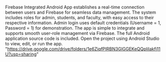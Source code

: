 Firebase Integrated Android App establishes a real-time connection between users and Firebase for seamless data management. The system includes roles for admin, students, and faculty, with easy access to their respective information. Admin login uses default credentials (Username = 1, Password = 1) for demonstration. The app is simple to integrate and supports smooth user-role management via Firebase.
The full Android application source code is included. Open the project using Android Studio to view, edit, or run the app. "https://drive.google.com/drive/folders/1e6ZiqfPIRBN3GlGGEKeQQplilakfj11U?usp=sharing"
